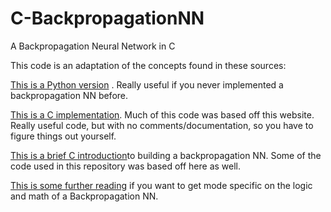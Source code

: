 # C-BackpropagationNN
A Backpropagation Neural Network in C

This code is an adaptation of the concepts found in these sources: 

[This is a Python version](https://machinelearningmastery.com/implement-backpropagation-algorithm-scratch-python/) . Really useful if you never implemented a backpropagation NN before.

[This is a C implementation](https://courses.cs.washington.edu/courses/cse599/01wi/admin/Assignments/bpn.html). Much of this code was based off this website. Really useful code, but with no comments/documentation, so you have to figure things out yourself.

[This is a brief C introduction](http://www.cs.bham.ac.uk/~jxb/INC/nn.html)to building a backpropagation NN. Some of the code used in this repository was based off here as well.

[This is some further reading](https://page.mi.fu-berlin.de/rojas/neural/chapter/K7.pdf) if you want to get mode specific on the logic and math of a Backpropagation NN.

